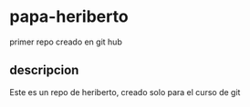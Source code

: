 # papa-heriberto
primer repo creado en git hub

## descripcion
Este es un repo de heriberto, creado solo para el curso de git
